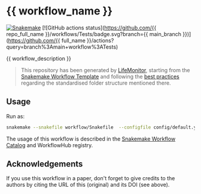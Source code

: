 # {{ workflow_name }}

[![Snakemake](https://img.shields.io/badge/snakemake-≥6.3.0-brightgreen.svg)](https://snakemake.github.io)
[![GitHub actions status](https://github.com/{{ repo_full_name }}/workflows/Tests/badge.svg?branch={{ main_branch }})](https://github.com/{{ full_name }}/actions?query=branch%3Amain+workflow%3ATests)


{{ workflow_description }}


> This repository has been generated by [LifeMonitor](https://lifemonitor.eu),  starting from the [Snakemake Workflow Template](https://github.com/snakemake-workflows/snakemake-workflow-template) and following the [best practices](https://snakemake.readthedocs.io/en/stable/snakefiles/best_practices.html) regarding the standardised folder structure mentioned there. 


## Usage

Run as:

```bash
snakemake --snakefile workflow/Snakefile  --configfile config/default.yml --cores
```

The usage of this workflow is described in the [Snakemake Workflow Catalog](https://snakemake.github.io/snakemake-workflow-catalog/?usage=<owner>%2F<repo>) and WorkflowHub registry.


## Acknowledgements
If you use this workflow in a paper, don't forget to give credits to the authors by citing the URL of this (original)  and its DOI (see above).

